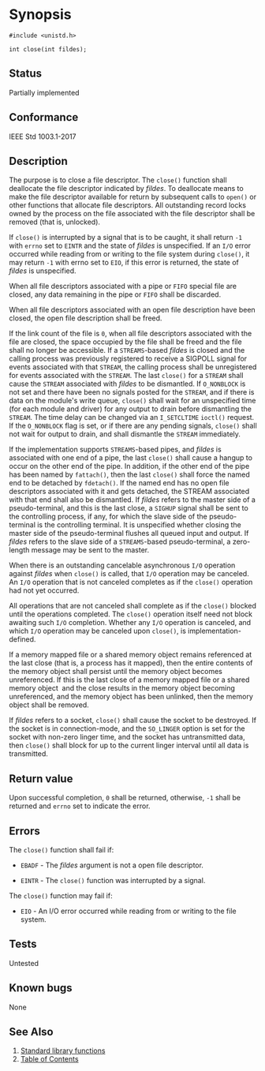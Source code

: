 # Synopsis

`#include <unistd.h>`</br>

`int close(int fildes);`</br>

## Status

Partially implemented

## Conformance

IEEE Std 1003.1-2017

## Description

The purpose is to close a file descriptor. The `close()` function shall deallocate the file descriptor indicated by
_fildes_. To deallocate means to make the file descriptor available for return by subsequent calls to `open()` or other
functions that allocate file descriptors. All outstanding record locks owned by the process on the file associated with
the file descriptor shall be removed (that is, unlocked).

If `close()` is interrupted by a signal that is to be caught, it shall return `-1` with `errno` set to `EINTR` and the
state of _fildes_ is unspecified. If an `I/O` error occurred while reading from or writing to the file system during
`close()`, it may return `-1` with errno set to `EIO`, if this error is returned, the state of _fildes_ is
unspecified.

When all file descriptors associated with a pipe or `FIFO` special file are closed, any data remaining in the pipe or
`FIFO` shall be discarded.

When all file descriptors associated with an open file description have been closed, the open file description shall be
freed.

If the link count of the file is `0`, when all file descriptors associated with the file are closed, the space occupied
by the file shall be freed and the file shall no longer be accessible.
If a `STREAMS`-based _fildes_ is closed and the calling process was previously registered to receive a SIGPOLL signal
for events associated with that `STREAM`, the calling process shall be unregistered for events associated with the
`STREAM`. The last `close()` for a `STREAM` shall cause the `STREAM` associated with _fildes_ to be dismantled.
If `O_NONBLOCK` is not set and there have been no signals posted for the `STREAM`, and if there is data on the module's
write queue, `close()` shall wait for an unspecified time (for each module and driver) for any output to drain before
dismantling the `STREAM`. The time delay can be changed via an `I_SETCLTIME` `ioctl()` request. If the `O_NONBLOCK`
flag is set, or if there are any pending signals, `close()` shall not wait for output to drain, and shall dismantle the
`STREAM` immediately.

If the implementation supports `STREAMS`-based pipes, and _fildes_ is associated with one end of a pipe, the last
`close()` shall cause a hangup to occur on the other end of the pipe. In addition, if the other end of the pipe has been
named by `fattach()`, then the last `close()` shall force the named end to be detached by `fdetach()`. If the named end
has no open file descriptors associated with it and gets detached, the STREAM associated with that end shall also be
dismantled. If _fildes_ refers to the master side of a pseudo-terminal, and this is the last close, a `SIGHUP`
signal shall be sent to the controlling process, if any, for which the slave side of the pseudo-terminal is the
controlling terminal. It is unspecified whether closing the master side of the pseudo-terminal flushes all queued input
and output. If _fildes_ refers to the slave side of a `STREAMS`-based pseudo-terminal, a zero-length message may be
sent to the master.

When there is an outstanding cancelable asynchronous `I/O` operation against _fildes_ when `close()` is called,
that `I/O` operation may be canceled. An `I/O` operation that is not canceled completes as if the `close()`
operation had not yet occurred.

All operations that are not canceled shall complete as if the `close()` blocked until the operations completed. The
`close()` operation itself need not block awaiting such `I/O` completion. Whether any `I/O` operation is canceled,
and which `I/O` operation may be canceled upon `close()`, is implementation-defined.

If a memory mapped file or a shared memory object
remains referenced at the last close (that is, a process has it mapped), then the entire contents of the memory object
shall persist until the memory object becomes unreferenced. If this is the last close of a
memory mapped file or a shared memory object   and the close results in the memory object
becoming unreferenced, and the memory object has been unlinked, then the memory object shall be removed.

If _fildes_ refers to a socket, `close()` shall cause the socket to be destroyed. If the socket is in connection-mode,
and the `SO_LINGER` option is set for the socket with non-zero linger time, and the socket has untransmitted data, then
`close()` shall block for up to the current linger interval until all data is transmitted.

## Return value

Upon successful completion, `0` shall be returned, otherwise,
`-1` shall be returned and `errno` set to indicate the error.

## Errors

The `close()` function shall fail if:

* `EBADF` - The _fildes_ argument is not a open file descriptor.

* `EINTR` - The `close()` function was interrupted by a signal.

The `close()` function may fail if:

* `EIO` - An I/O error occurred while reading from or writing to the file system.

## Tests

Untested

## Known bugs

None

## See Also

1. [Standard library functions](../README.md)
2. [Table of Contents](../../../README.md)
